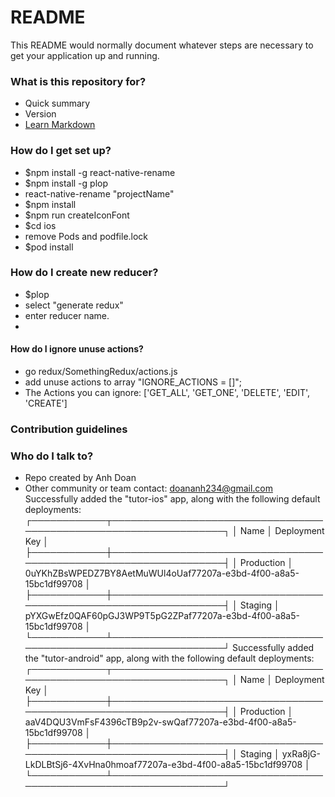 # README

This README would normally document whatever steps are necessary to get your application up and running.

### What is this repository for?

- Quick summary
- Version
- [Learn Markdown](https://bitbucket.org/tutorials/markdowndemo)

### How do I get set up?

- $npm install -g react-native-rename
- $npm install -g plop
- react-native-rename "projectName"
- $npm install
- $npm run createIconFont
- $cd ios
- remove Pods and podfile.lock
- $pod install

### How do I create new reducer?

- $plop
- select "generate redux"
- enter reducer name.
-

#### How do I ignore unuse actions?

- go redux/SomethingRedux/actions.js
- add unuse actions to array "IGNORE_ACTIONS = []";
- The Actions you can ignore: ['GET_ALL', 'GET_ONE', 'DELETE', 'EDIT', 'CREATE']

### Contribution guidelines

### Who do I talk to?

- Repo created by Anh Doan
- Other community or team contact: doananh234@gmail.com
  Successfully added the "tutor-ios" app, along with the following default deployments:
  ┌────────────┬──────────────────────────────────────────────────────────────────┐
  │ Name │ Deployment Key │
  ├────────────┼──────────────────────────────────────────────────────────────────┤
  │ Production │ 0uYKhZBsWPEDZ7BY8AetMuWUl4oUaf77207a-e3bd-4f00-a8a5-15bc1df99708 │
  ├────────────┼──────────────────────────────────────────────────────────────────┤
  │ Staging │ pYXGwEfz0QAF60pGJ3WP9T5pG2ZPaf77207a-e3bd-4f00-a8a5-15bc1df99708 │
  └────────────┴──────────────────────────────────────────────────────────────────┘
  Successfully added the "tutor-android" app, along with the following default deployments:
  ┌────────────┬──────────────────────────────────────────────────────────────────┐
  │ Name │ Deployment Key │
  ├────────────┼──────────────────────────────────────────────────────────────────┤
  │ Production │ aaV4DQU3VmFsF4396cTB9p2v-swQaf77207a-e3bd-4f00-a8a5-15bc1df99708 │
  ├────────────┼──────────────────────────────────────────────────────────────────┤
  │ Staging │ yxRa8jG-LkDLBtSj6-4XvHna0hmoaf77207a-e3bd-4f00-a8a5-15bc1df99708 │
  └────────────┴──────────────────────────────────────────────────────────────────┘
